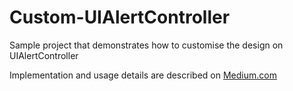 # Custom-UIAlertController
Sample project that demonstrates how to customise the design on UIAlertController

Implementation and usage details are described on [Medium.com](https://medium.com/@sahil__khanna/customising-uialertcontroller-in-swift-8eb184118d8b)
